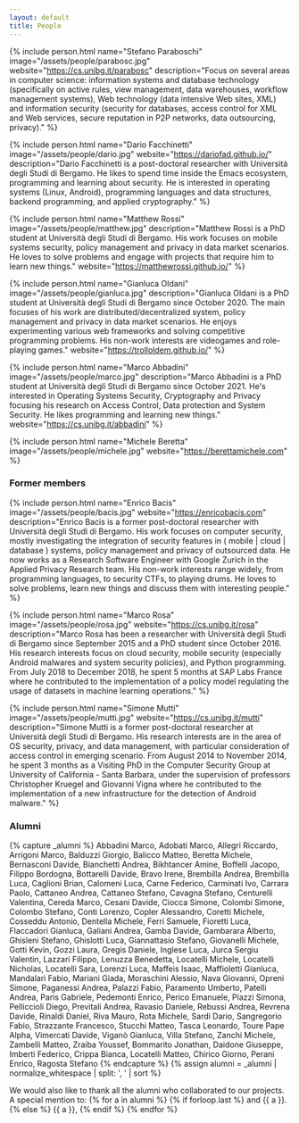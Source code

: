 ```yaml
---
layout: default
title: People
---
```


{% include person.html
   name="Stefano Paraboschi"
   image="/assets/people/parabosc.jpg"
   website="https://cs.unibg.it/parabosc"
   description="Focus on several areas in computer science: information systems and database technology (specifically on active rules, view management, data warehouses, workflow management systems), Web technology (data intensive Web sites, XML) and information security (security for databases, access control for XML and Web services, secure reputation in P2P networks, data outsourcing, privacy)." %}

{% include person.html
   name="Dario Facchinetti"
   image="/assets/people/dario.jpg"
   website="https://dariofad.github.io/"
   description="Dario Facchinetti is a post-doctoral researcher with
   Università degli Studi di Bergamo. He likes to spend time inside
   the Emacs ecosystem, programming and learning about security. He is
   interested in operating systems (Linux, Android), programming
   languages and data structures, backend programming, and applied
   cryptography." %}

{% include person.html
   name="Matthew Rossi"
   image="/assets/people/matthew.jpg"
   description="Matthew Rossi is a PhD student at Università degli Studi di Bergamo. His work
   focuses on mobile systems security, policy management and privacy in data market scenarios.
   He loves to solve problems and engage with projects that require him to learn new things." 
    website="https://matthewrossi.github.io/"
%}

{% include person.html
  name="Gianluca Oldani"
  image="/assets/people/gianluca.jpg"
  description="Gianluca Oldani is a PhD student at Università degli Studi di Bergamo since October 2020. The main focuses of his work are distributed/decentralized system, policy management and privacy in data market scenarios. He enjoys experimenting various web frameworks and solving competitive programming problems. His non-work interests are videogames and role-playing games." 
  website="https://trolloldem.github.io/"
%}
  
{% include person.html
  name="Marco Abbadini"
  image="/assets/people/marco.jpg"
  description="Marco Abbadini is a PhD student at Università degli Studi di Bergamo since October 2021. He's interested in Operating Systems Security, Cryptography and Privacy focusing his research on Access Control, Data protection and System Security. He likes programming and learning new things." 
  website="https://cs.unibg.it/abbadini"
%}

{% include person.html
   name="Michele Beretta"
   image="/assets/people/michele.jpg"
   website="https://berettamichele.com" %}

### Former members

{% include person.html
   name="Enrico Bacis"
   image="/assets/people/bacis.jpg"
   website="https://enricobacis.com"
   description="Enrico Bacis is a former post-doctoral researcher with Università degli Studi di Bergamo. His work focuses on computer security, mostly investigating the integration of security features in ( mobile | cloud | database ) systems, policy management and privacy of outsourced data. He now works as a Research Software Engineer with Google Zurich in the Applied Privacy Research team. His non-work interests range widely, from programming languages, to security CTFs, to playing drums. He loves to solve problems, learn new things and discuss them with interesting people." %}

{% include person.html
   name="Marco Rosa"
   image="/assets/people/rosa.jpg"
   website="https://cs.unibg.it/rosa"
   description="Marco Rosa has been a researcher with Università degli Studi di Bergamo since September 2015 and a PhD student since October 2016. His research interests focus on cloud security, mobile security (especially Android malwares and system security policies), and Python programming. From July 2018 to December 2018, he spent 5 months at SAP Labs France where he contributed to the implementation of a policy model regulating the usage of datasets in machine learning operations." %}

{% include person.html
   name="Simone Mutti"
   image="/assets/people/mutti.jpg"
   website="https://cs.unibg.it/mutti"
   description="Simone Mutti is a former post-doctoral researcher at Università degli Studi di Bergamo. His research interests are in the area of OS security, privacy, and data management, with particular consideration of access control in emerging scenario. From August 2014 to November 2014, he spent 3 months as a Visiting PhD in the Computer Security Group at University of California - Santa Barbara, under the supervision of professors Christopher Kruegel and Giovanni Vigna where he contributed to the implementation of a new infrastructure for the detection of Android malware." %}

### Alumni

<!-- Il codice da qui ordina automaticamente i nomi -->
<!-- Basta aggiungere il nome alla fine di tutti, SEPARATO CON ', ' -->

{% capture _alumni %}
Abbadini Marco, Adobati Marco, Allegri Riccardo, Arrigoni Marco,
Balduzzi Giorgio, Balicco Matteo, Beretta Michele, Bernasconi Davide,
Bianchetti Andrea, Bikhtancer Amine, Boffelli Jacopo, Filippo Bordogna,
Bottarelli Davide, Bravo Irene, Brembilla Andrea, Brembilla Luca,
Caglioni Brian, Calomeni Luca, Carne Federico, Carminati Ivo, Carrara Paolo,
Cattaneo Andrea, Cattaneo Stefano, Cavagna Stefano, Centurelli Valentina,
Cereda Marco, Cesani Davide, Ciocca Simone, Colombi Simone, Colombo Stefano,
Conti Lorenzo, Copler Alessandro, Coretti Michele, Cosseddu Antonio,
Dentella Michele, Ferri Samuele, Fioretti Luca, Flaccadori Gianluca,
Galiani Andrea, Gamba Davide, Gambarara Alberto, Ghisleni Stefano,
Ghislotti Luca, Giannattasio Stefano, Giovanelli Michele, Gotti Kevin,
Gozzi Laura, Gregis Daniele, Inglese Luca, Jurca Sergiu Valentin,
Lazzari Filippo, Lenuzza Benedetta, Locatelli Michele, Locatelli Nicholas,
Locatelli Sara, Lorenzi Luca, Maffeis Isaac, Maffioletti Gianluca,
Mandalari Fabio, Mariani Giada, Moraschini Alessio, Nava Giovanni,
Opreni Simone, Paganessi Andrea, Palazzi Fabio, Paramento Umberto,
Patelli Andrea, Paris Gabriele, Pedemonti Enrico, Perico Emanuele,
Piazzi Simona, Pelliccioli Diego, Previtali Andrea, Ravasio Daniele,
Rebussi Andrea, Revrena Davide, Rinaldi Daniel, Riva Mauro, Rota Michele,
Sardi Dario, Sangregorio Fabio, Strazzante Francesco, Stucchi Matteo,
Tasca Leonardo, Toure Pape Alpha, Vimercati Davide, Viganò Gianluca,
Villa Stefano, Zanchi Michele, Zambelli Matteo, Zraiba Youssef,
Bommarito Jonathan, Daidone Giuseppe, Imberti Federico,
Crippa Bianca, Locatelli Matteo, Chirico Giorno, Perani Enrico, Ragosta Stefano
{% endcapture %}
{% assign alumni = _alumni | normalize_whitespace | split: ', ' | sort %}

<p>
We would also like to thank all the alumni who collaborated to our
projects. A special mention to:
{% for a in alumni %}
   {% if forloop.last %}
      and {{ a }}.
   {% else %}
      {{ a }},
   {% endif %}
{% endfor %}
</p>
